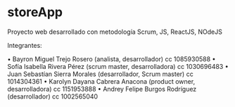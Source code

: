 # storeApp
Proyecto web desarrollado con metodología Scrum, JS, ReactJS, NOdeJS

Integrantes:

•	Bayron Miguel Trejo Rosero (analista, desarrollador) cc 1085930588
•	Sofía Isabella Rivera Pérez (scrum master, desarrolladora) cc 1030696483
•	Juan Sebastían Sierra Morales (desarrollador, Scrum master) cc 1014304361
•	Karolyn Dayana Cabrera Anacona (product owner, desarrolladora) cc 1151953888
•	Andrey Felipe Burgos Rodríguez (desarrollador) cc 1002565040



 
